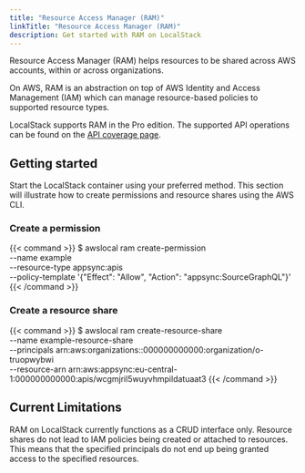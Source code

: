 ```yaml
---
title: "Resource Access Manager (RAM)"
linkTitle: "Resource Access Manager (RAM)"
description: Get started with RAM on LocalStack
---
```


Resource Access Manager (RAM) helps resources to be shared across AWS accounts, within or across organizations.

On AWS, RAM is an abstraction on top of AWS Identity and Access Management (IAM) which can manage resource-based policies to supported resource types.

LocalStack supports RAM in the Pro edition.
The supported API operations can be found on the [API coverage page](https://docs.localstack.cloud/references/coverage/coverage_ram/).

## Getting started

Start the LocalStack container using your preferred method.
This section will illustrate how to create permissions and resource shares using the AWS CLI.

### Create a permission

{{< command >}}
$ awslocal ram create-permission \
    --name example \
    --resource-type appsync:apis \
    --policy-template '{"Effect": "Allow", "Action": "appsync:SourceGraphQL"}'
{{< /command >}}

### Create a resource share

{{< command >}}
$ awslocal ram create-resource-share \
    --name example-resource-share \
    --principals arn:aws:organizations::000000000000:organization/o-truopwybwi \
    --resource-arn arn:aws:appsync:eu-central-1:000000000000:apis/wcgmjril5wuyvhmpildatuaat3
{{< /command >}}

## Current Limitations

RAM on LocalStack currently functions as a CRUD interface only.
Resource shares do not lead to IAM policies being created or attached to resources. 
This means that the specified principals do not end up being granted access to the specified resources.
